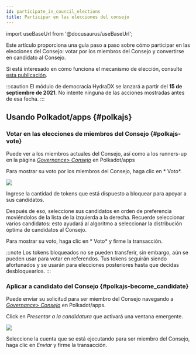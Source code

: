 ```yaml
---
id: participate_in_council_elections
title: Participar en las elecciones del consejo
---
```


import useBaseUrl from '@docusaurus/useBaseUrl';

Este artículo proporciona una guía paso a paso sobre cómo participar en las elecciones del Consejo: votar por los miembros del Consejo y convertirse en candidato al Consejo.

Si está interesado en cómo funciona el mecanismo de elección, consulte [esta publicación](/democracy_council#elections).

:::caution
El módulo de democracia HydraDX se lanzará a partir del **15 de septiembre de 2021**. No intente ninguna de las acciones mostradas antes de esa fecha.
:::

## Usando Polkadot/apps {#polkajs}
### Votar en las elecciones de miembros del Consejo {#polkajs-vote}

Puede ver a los miembros actuales del Consejo, así como a los runners-up en la página [*Governance> Consejo*](https://polkadot.js.org/apps/?rpc=wss%253A%252F%252Frpc.hydradx.cloud#/council) en  Polkadot/apps

Para mostrar su voto por los miembros del Consejo, haga clic en * Voto*.

<div style={{textAlign: 'center'}}>
  <img src={useBaseUrl('/participate_in_council_elections/polkajs-vote.jpg')} />
</div>

Ingrese la cantidad de tokens que está dispuesto a bloquear para apoyar a sus candidatos.

Después de eso, seleccione sus candidatos en orden de preferencia moviéndolos de la lista de la izquierda a la derecha. Recuerde seleccionar varios candidatos: esto ayudará al algoritmo a seleccionar la distribución óptima de candidatos al Consejo.

Para mostrar su voto, haga clic en * Voto* y firme la transacción.

:::note
Los tokens bloqueados no se pueden transferir, sin embargo, aún se pueden usar para votar en referendos. Tus tokens seguirán siendo afortunados y se usarán para elecciones posteriores hasta que decidas desbloquearlos.
:::

### Aplicar a candidato del Consejo {#polkajs-become_candidate}

Puede enviar su solicitud para ser miembro del Consejo navegando a [*Governance> Consejo*](https://polkadot.js.org/apps/?rpc=wss%253A%252F%252Frpc.hydradx.cloud#/council) en Polkadot/apps.

Click en  *Presentar a la candidatura* que activará una ventana emergente.

<div style={{textAlign: 'center'}}>
  <img src={useBaseUrl('/participate_in_council_elections/polkajs-apply.jpg')} />
</div>

Seleccione la cuenta que se está ejecutando para ser miembro del Consejo, haga clic en *Enviar* y firme la transacción.
